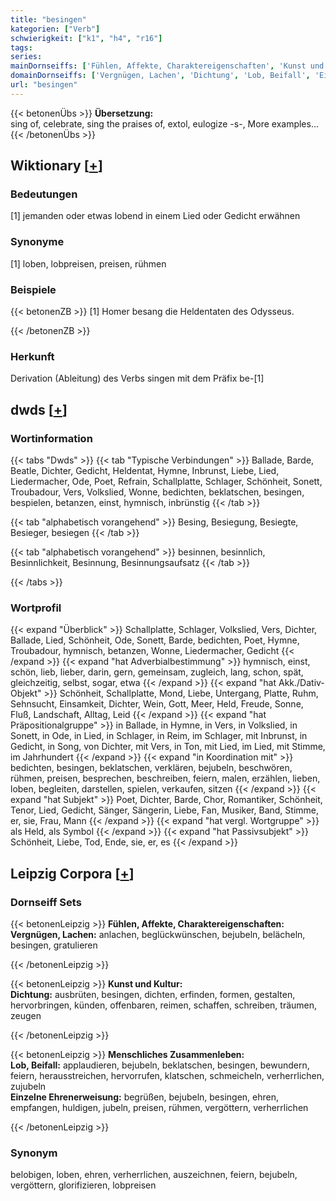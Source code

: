 ```yaml
---
title: "besingen"
kategorien: ["Verb"]
schwierigkeit: ["k1", "h4", "r16"]
tags:
series:
mainDornseiffs: ['Fühlen, Affekte, Charaktereigenschaften', 'Kunst und Kultur', 'Menschliches Zusammenleben']
domainDornseiffs: ['Vergnügen, Lachen', 'Dichtung', 'Lob, Beifall', 'Einzelne Ehrenerweisung']
url: "besingen"
---
```


{{< betonenÜbs >}}
**Übersetzung:**  
sing of, celebrate, sing the praises of, extol, eulogize -s-, More examples...  
{{< /betonenÜbs >}}

## Wiktionary [[+](https://de.wiktionary.org/wiki/besingen)]

### Bedeutungen
[1] jemanden oder etwas lobend in einem Lied oder Gedicht erwähnen  

### Synonyme
[1] loben, lobpreisen, preisen, rühmen  

### Beispiele
{{< betonenZB >}}
[1] Homer besang die Heldentaten des Odysseus.  

{{< /betonenZB >}}
### Herkunft
Derivation (Ableitung) des Verbs singen mit dem Präfix be-[1]  



## dwds [[+](https://www.dwds.de/wb/besingen)]

### Wortinformation
{{< tabs "Dwds" >}}
{{< tab "Typische Verbindungen" >}}
Ballade, Barde, Beatle, Dichter, Gedicht, Heldentat, Hymne, Inbrunst, Liebe, Lied, Liedermacher, Ode, Poet, Refrain, Schallplatte, Schlager, Schönheit, Sonett, Troubadour, Vers, Volkslied, Wonne, bedichten, beklatschen, besingen, bespielen, betanzen, einst, hymnisch, inbrünstig
{{< /tab >}}

{{< tab "alphabetisch vorangehend" >}}
Besing, Besiegung, Besiegte, Besieger, besiegen
{{< /tab >}}

{{< tab "alphabetisch vorangehend" >}}
besinnen, besinnlich, Besinnlichkeit, Besinnung, Besinnungsaufsatz
{{< /tab >}}

{{< /tabs >}}

### Wortprofil
{{< expand "Überblick" >}} Schallplatte, Schlager, Volkslied, Vers, Dichter, Ballade, Lied, Schönheit, Ode, Sonett, Barde, bedichten, Poet, Hymne, Troubadour, hymnisch, betanzen, Wonne, Liedermacher, Gedicht {{< /expand >}}
{{< expand "hat Adverbialbestimmung" >}} hymnisch, einst, schön, lieb, lieber, darin, gern, gemeinsam, zugleich, lang, schon, spät, gleichzeitig, selbst, sogar, etwa {{< /expand >}}
{{< expand "hat Akk./Dativ-Objekt" >}} Schönheit, Schallplatte, Mond, Liebe, Untergang, Platte, Ruhm, Sehnsucht, Einsamkeit, Dichter, Wein, Gott, Meer, Held, Freude, Sonne, Fluß, Landschaft, Alltag, Leid {{< /expand >}}
{{< expand "hat Präpositionalgruppe" >}} in Ballade, in Hymne, in Vers, in Volkslied, in Sonett, in Ode, in Lied, in Schlager, in Reim, im Schlager, mit Inbrunst, in Gedicht, in Song, von Dichter, mit Vers, in Ton, mit Lied, im Lied, mit Stimme, im Jahrhundert {{< /expand >}}
{{< expand "in Koordination mit" >}} bedichten, besingen, beklatschen, verklären, bejubeln, beschwören, rühmen, preisen, besprechen, beschreiben, feiern, malen, erzählen, lieben, loben, begleiten, darstellen, spielen, verkaufen, sitzen {{< /expand >}}
{{< expand "hat Subjekt" >}} Poet, Dichter, Barde, Chor, Romantiker, Schönheit, Tenor, Lied, Gedicht, Sänger, Sängerin, Liebe, Fan, Musiker, Band, Stimme, er, sie, Frau, Mann {{< /expand >}}
{{< expand "hat vergl. Wortgruppe" >}} als Held, als Symbol {{< /expand >}}
{{< expand "hat Passivsubjekt" >}} Schönheit, Liebe, Tod, Ende, sie, er, es {{< /expand >}}

## Leipzig Corpora [[+](https://corpora.uni-leipzig.de/en/res?word=besingen&corpusId=deu_newscrawl-public_2018)]

### Dornseiff Sets
{{< betonenLeipzig >}}
**Fühlen, Affekte, Charaktereigenschaften:**  
**Vergnügen, Lachen:** anlachen, beglückwünschen, bejubeln, belächeln, besingen, gratulieren  

{{< /betonenLeipzig >}}


{{< betonenLeipzig >}}
**Kunst und Kultur:**  
**Dichtung:** ausbrüten, besingen, dichten, erfinden, formen, gestalten, hervorbringen, künden, offenbaren, reimen, schaffen, schreiben, träumen, zeugen  

{{< /betonenLeipzig >}}


{{< betonenLeipzig >}}
**Menschliches Zusammenleben:**  
**Lob, Beifall:** applaudieren, bejubeln, beklatschen, besingen, bewundern, feiern, herausstreichen, hervorrufen, klatschen, schmeicheln, verherrlichen, zujubeln  
**Einzelne Ehrenerweisung:** begrüßen, bejubeln, besingen, ehren, empfangen, huldigen, jubeln, preisen, rühmen, vergöttern, verherrlichen  

{{< /betonenLeipzig >}}

### Synonym
belobigen, loben, ehren, verherrlichen, auszeichnen, feiern, bejubeln, vergöttern, glorifizieren, lobpreisen

